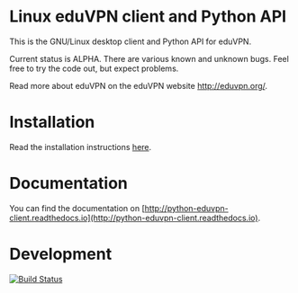 
Linux eduVPN client and Python API
==================================

This is the GNU/Linux desktop client and Python API for eduVPN.

Current status is ALPHA. There are various known and unknown bugs. Feel free to try the code out, but expect problems.

Read more about eduVPN on the eduVPN website http://eduvpn.org/.

Installation
============

Read the installation instructions [here](http://python-eduvpn-client.readthedocs.io/en/latest/introduction.html#installation).

Documentation
=============

You can find the documentation on [http://python-eduvpn-client.readthedocs.io](http://python-eduvpn-client.readthedocs.io).

Development
===========

[![Build Status](https://travis-ci.org/gijzelaerr/python-eduvpn-client.svg?branch=master)](https://travis-ci.org/gijzelaerr/python-eduvpn-client)
